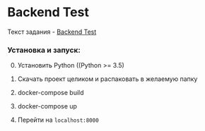 Backend Test
===============
Текст задания - [Backend Test]([https://github.com/thakryptex/backend_test/blob/master/Backend_Test.pdf](https://github.com/dside33/test-task-1/blob/main/backend_test.pdf))

### Установка и запуск:

0. Установить Python ((Python >= 3.5)

1. Скачать проект целиком и распаковать в желаемую папку

2. docker-compose build

3. docker-compose up

4. Перейти на `localhost:8000`

